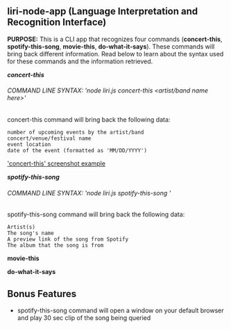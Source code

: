 ## liri-node-app (Language Interpretation and Recognition Interface)
**PURPOSE:** This is a CLI app that recognizes four commands (**concert-this**, **spotify-this-song**, **movie-this**, **do-what-it-says**). These commands will bring back different information. Read below to learn about the syntax used for these commands and the information retrieved.

***concert-this***
###### COMMAND LINE SYNTAX: 'node liri.js concert-this <artist/band name here>'
concert-this command will bring back the following data:
```
number of upcoming events by the artist/band
concert/venue/festival name
event location
date of the event (formatted as 'MM/DD/YYYY')
```
['concert-this' screenshot example](images/concert-this.JPG)

***spotify-this-song***
###### COMMAND LINE SYNTAX: 'node liri.js spotify-this-song <song name here>'

spotify-this-song command will bring back the following data:
 ```
Artist(s)
The song's name
A preview link of the song from Spotify
The album that the song is from
 ```
**movie-this**

**do-what-it-says**

## Bonus Features
* spotify-this-song command will open a window on your default browser and play 30 sec clip of the song being queried
